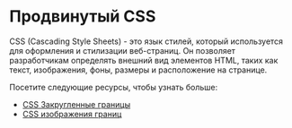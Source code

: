 # Продвинутый CSS

CSS (Cascading Style Sheets) - это язык стилей, который используется для оформления и стилизации веб-страниц. Он позволяет разработчикам определять внешний вид элементов HTML, таких как текст, изображения, фоны, размеры и расположение на странице.

Посетите следующие ресурсы, чтобы узнать больше:

- [CSS Закругленные границы](3.1%20CSS%20Border%20Radius/README.md)
- [CSS изображения границ](3.2%20CSS%20Border%20Images/README.md)